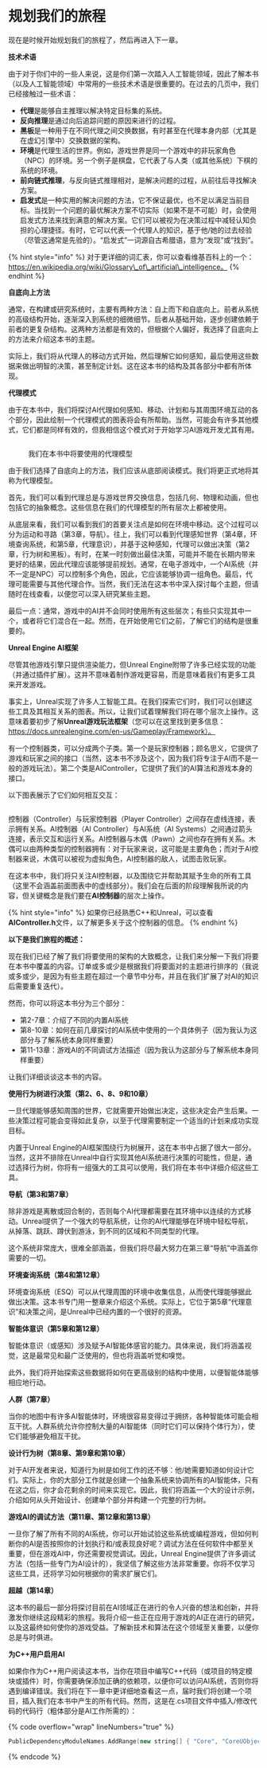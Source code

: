 # 规划我们的旅程

现在是时候开始规划我们的旅程了，然后再进入下一章。

**技术术语**

由于对于你们中的一些人来说，这是你们第一次踏入人工智能领域，因此了解本书（以及人工智能领域）中常用的一些技术术语是很重要的。在过去的几页中，我们已经接触过一些术语：

* **代理**是能够自主推理以解决特定目标集的系统。&#x20;
* **反向推理**是通过向后追踪问题的原因来进行的过程。&#x20;
* **黑板**是一种用于在不同代理之间交换数据，有时甚至在代理本身内部（尤其是在虚幻引擎中）交换数据的架构。&#x20;
* **环境**是代理生活的世界。例如，游戏世界是同一个游戏中的非玩家角色（NPC）的环境。另一个例子是棋盘，它代表了与人类（或其他系统）下棋的系统的环境。
* **前向链式推理**，与反向链式推理相对，是解决问题的过程，从前往后寻找解决方案。
* **启发式**是一种实用的解决问题的方法，它不保证最优，也不足以满足当前目标。当找到一个问题的最优解决方案不切实际（如果不是不可能）时，会使用启发式方法来找到满意的解决方案。它们可以被视为在决策过程中减轻认知负担的心理捷径。有时，它可以代表一个代理人的知识，基于他/她的过去经验（尽管这通常是先验的）。“启发式”一词源自古希腊语，意为“发现”或“找到”。

{% hint style="info" %}
对于更详细的词汇表，你可以查看维基百科上的一个：https://en.wikipedia.org/wiki/Glossary\_of\_artificial\_intelligence。
{% endhint %}

**自底向上方法**

通常，在构建或研究系统时，主要有两种方法：自上而下和自底向上。前者从系统的高级结构开始，逐渐深入到系统的细微细节。后者从基础开始，逐步创建依赖于前者的更复杂结构。这两种方法都是有效的，但根据个人偏好，我选择了自底向上的方法来介绍这本书的主题。

实际上，我们将从代理人的移动方式开始，然后理解它如何感知，最后使用这些数据来做出明智的决策，甚至制定计划。这在这本书的结构及其各部分中都有所体现。

**代理模式**

由于在本书中，我们将探讨AI代理如何感知、移动、计划和与其周围环境互动的各个部分，因此绘制一个代理模式的图表将会有所帮助。当然，可能会有许多其他模式，它们都是同样有效的，但我相信这个模式对于开始学习AI游戏开发尤其有用。

<figure><img src="../../../.gitbook/assets/image (12) (1) (1).png" alt=""><figcaption><p>我们在本书中将要使用的代理模型</p></figcaption></figure>

由于我们选择了自底向上的方法，我们应该从底部阅读模式。我们将更正式地将其称为代理模型。

首先，我们可以看到代理总是与游戏世界交换信息，包括几何、物理和动画，但也包括它的抽象概念。这些信息在我们的代理模型的所有层次上都被使用。

从底层来看，我们可以看到我们的首要关注点是如何在环境中移动。这个过程可以分为运动和寻路（第3章，导航）。往上，我们可以看到代理感知世界（第4章，环境查询系统，和第5章，代理意识），并基于这种感知，代理可以做出决策（第2章，行为树和黑板）。有时，在某一时刻做出最佳决策，可能并不能在长期内带来更好的结果，因此代理应该能够提前规划。通常，在电子游戏中，一个AI系统（并不一定是NPC）可以控制多个角色，因此，它应该能够协调一组角色。最后，代理可能需要与其他代理合作。当然，我们无法在这本书中深入探讨每个主题，但请随时在线查看，以便您可以深入研究某些主题。

最后一点：通常，游戏中的AI并不会同时使用所有这些层次；有些只实现其中一个，或者将它们混合在一起。然而，在开始使用它们之前，了解它们的结构是很重要的。

**Unreal Engine AI框架**

尽管其他游戏引擎只提供渲染能力，但Unreal Engine附带了许多已经实现的功能（并通过插件扩展）。这并不意味着制作游戏更容易，而是意味着我们有更多工具来开发游戏。

事实上，Unreal实现了许多人工智能工具。在我们探索它们时，我们可以创建这些工具及其相互关系的图表。所以，让我们试着理解我们将在哪个层次上操作。这意味着要初步了解**Unreal游戏玩法框架**（您可以在这里找到更多信息：https://docs.unrealengine.com/en-us/Gameplay/Framework）。

有一个控制器类，可以分成两个子类。第一个是玩家控制器；顾名思义，它提供了游戏和玩家之间的接口（当然，这本书不涉及这个，因为我们将专注于AI而不是一般的游戏玩法）。第二个类是AIController，它提供了我们的AI算法和游戏本身的接口。

以下图表展示了它们如何相互交互：

<figure><img src="../../../.gitbook/assets/image (14) (1) (1).png" alt=""><figcaption></figcaption></figure>

控制器（Controller）与玩家控制器（Player Controller）之间存在虚线连接，表示拥有关系。AI控制器（AI Controller）与AI系统（AI Systems）之间通过箭头连接，表示交互和运行关系。AI控制器与木偶（Pawn）之间也存在拥有关系。木偶可以由两种类型的控制器拥有：对于玩家来说，这可能是主要角色；而对于AI控制器来说，木偶可以被视为虚拟角色，AI控制器的敌人，试图击败玩家。

在这本书中，我们将只关注AI控制器，以及围绕它并帮助其赋予生命的所有工具（这里不会涵盖前面图表中的虚线部分）。我们会在后面的阶段理解我所说的内容，但关键概念是我们要在**AI控制器**的层次上操作。

{% hint style="info" %}
如果你已经熟悉C++和Unreal，可以查看**AIController.h**文件，以了解更多关于这个控制器的信息。
{% endhint %}

**以下是我们旅程的概述：**

现在我们已经了解了我们将要使用的架构的大致概念，让我们来分解一下我们将要在本书中覆盖的内容。订单或多或少是根据我们将要面对的主题进行排序的（我说或多或少，是因为有些主题在超过一个章节中分布，并且在我们扩展了对AI的知识后需要重复迭代）。

然而，你可以将这本书分为三个部分：

* 第2-7章：介绍了不同的内置AI系统
* 第8-10章：如何在前几章探讨的AI系统中使用的一个具体例子（因为我认为这部分与了解系统本身同样重要）
* 第11-13章：游戏AI的不同调试方法描述（因为我认为这部分与了解系统本身同样重要）

让我们详细谈谈这本书的内容。

**使用行为树进行决策（第2、6、8、9和10章）**&#x20;

一旦代理能够感知周围的世界，它就需要开始做出决定，这些决定会产生后果。一些决策过程可能会变得如此复杂，以至于代理需要制定一个适当的计划来成功实现目标。

内置于Unreal Engine的AI框架围绕行为树展开，这在本书中占据了很大一部分。当然，这并不排除在Unreal中自行实现其他AI系统进行决策的可能性，但是，通过选择行为树，你将有一组强大的工具可以使用，我们将在本书中详细介绍这些工具。

**导航（第3和第7章）**&#x20;

除非游戏是离散或回合制的，否则每个AI代理都需要在其环境中以连续的方式移动。Unreal提供了一个强大的导航系统，让你的AI代理能够在环境中轻松导航，从掉落、跳跃、蹲伏到游泳，到不同的区域和不同类型的代理。

这个系统非常庞大，很难全部涵盖，但我们将尽最大努力在第三章“导航”中涵盖你需要的一切。

**环境查询系统（第4和第12章）**&#x20;

环境查询系统（ESQ）可以从代理周围的环境中收集信息，从而使代理能够据此做出决策。这本书专门用一整章来介绍这个系统。实际上，它位于第5章“代理意识”和决策之间，是Unreal中已经内置的一个很好的资源。

**智能体意识（第5章和第12章）**

智能体意识（或感知）涉及赋予AI智能体感官的能力。具体来说，我们将涵盖视觉，这是最常见和最广泛使用的，但也将涵盖听觉和嗅觉。

此外，我们将开始探索这些数据将如何在更高级别的结构中使用，以便智能体能够相应地行动。

**人群（第7章）**

当你的地图中有许多AI智能体时，环境很容易变得过于拥挤，各种智能体可能会相互干扰。人群系统允许你控制大量的AI智能体（同时它们可以保持个体行为），使它们能够避免相互干扰。

**设计行为树（第8章、第9章和第10章）**

对于AI开发者来说，知道行为树是如何工作的还不够：他/她需要知道如何设计它们。实际上，你的大部分工作就是创建一个抽象系统来协调所有的AI智能体，只有在这之后，你才会花剩余的时间来实现它。因此，我们将涵盖一个大的设计示例，介绍如何从头开始设计、创建单个部分并构建一个完整的行为树。

**游戏AI的调试方法（第11章、第12章和第13章）**

一旦你了解了所有不同的AI系统，你可以开始试验这些系统或编程游戏，但如何判断你的AI是否按照你的计划执行和/或表现良好呢？调试方法在任何软件中都至关重要，但在游戏AI中，你还需要视觉调试。因此，Unreal Engine提供了许多调试方法（包括一些专门为AI设计的），我坚信了解这些方法非常重要。你将不仅学习这些工具，还将学习如何根据你的需求扩展它们。

**超越（第14章）**

这本书的最后一部分将探讨目前在AI领域正在进行的令人兴奋的想法和创新，并将激发你继续这段精彩的旅程。我将介绍一些正在应用于游戏的AI正在进行的研究，以及这最终如何使你的游戏受益。了解新技术和算法在这个领域至关重要，以便你总是与时俱进。

**为C++用户启用AI**

如果你作为C++用户阅读这本书，当你在项目中编写C++代码（或项目的特定模块或插件）时，你需要确保添加正确的依赖项，以便你可以访问AI系统，否则你将遇到编译错误。我们将在下一章中更详细地查看这一点，届时我们将创建一个项目，插入我们在本书中产生的所有代码。然而，这是在.cs项目文件中插入/修改代码的代码行（粗体部分是AI工作所需的）：

{% code overflow="wrap" lineNumbers="true" %}
```cpp
PublicDependencyModuleNames.AddRange(new string[] { "Core", "CoreUObject", "Engine", "InputCore", "HeadMountedDisplay", "GameplayTasks", "AIModule" });
```
{% endcode %}
